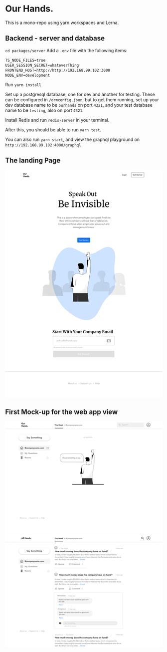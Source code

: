# Our Hands.

This is a mono-repo using yarn workspaces and Lerna.

## Backend - server and database

`cd packages/server`
Add a `.env` file with the following items:

```
TS_NODE_FILES=true
USER_SESSION_SECRET=whateverThing
FRONTEND_HOST=http://http://192.168.99.102:3000
NODE_ENV=development
```

Run `yarn install`

Set up a postgresql database, one for dev and another for testing. These can be configured in `/ormconfig.json`, but to get them running, set up your dev database name to be `ourhands` on port `4321`, and your test database name to be `testing`, also on port `4321`.

Install Redis and run `redis-server` in your terminal.

After this, you should be able to run `yarn test`.

You can also run `yarn start`, and view the graphql playground on `http://192.168.99.102:4000/graphql`

## The landing Page

![landing][landing]

## First Mock-up for the web app view

![app-view1][app-view1]
![app-view2][app-view2]

[landing]: resources/ourhands-landing.png?raw=true "Our Hands Landing"
[app-view1]: resources/ourhands-app-view1.png?raw=true "Our Hands App View"
[app-view2]: resources/ourhands-app-view2.png?raw=true "Our Hands App View"
